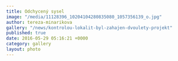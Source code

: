```yaml
---
title: Odchycený sysel
image: "/media/11128396_10204104280835080_1057356139_o.jpg"
author: tereza-minarikova
gallery: "/news/kontrolou-lokalit-byl-zahajen-dvoulety-projekt"
published: true
date: 2016-05-29 05:16:21 +0000
category: gallery
layout: photo
---
```

